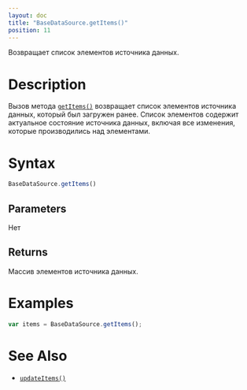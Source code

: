 ```yaml
---
layout: doc
title: "BaseDataSource.getItems()"
position: 11
---
```


Возвращает список элементов источника данных.

# Description

Вызов метода [`getItems()`](../BaseDataSource.getItems/) возвращает список элементов источника данных,
который был загружен ранее. Список элементов содержит актуальное состояние источника данных, включая
все изменения, которые производились над элементами.

# Syntax

```js
BaseDataSource.getItems()
```

## Parameters

Нет

## Returns

Массив элементов источника данных.

# Examples

```js
var items = BaseDataSource.getItems();
```

# See Also

* [`updateItems()`](../BaseDataSource.updateItems/)
